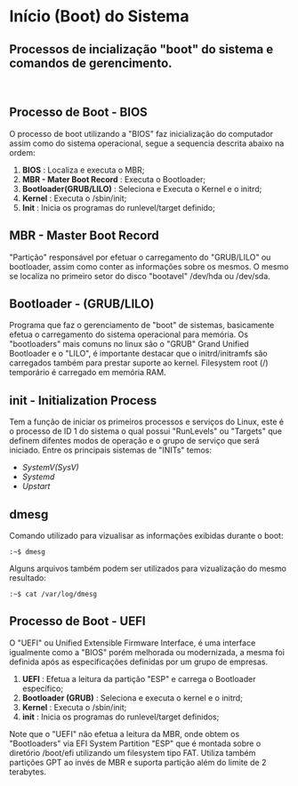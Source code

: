 # Início (Boot) do Sistema
## Processos de incialização "boot" do sistema e comandos de gerencimento.
<br>

## **Processo de Boot - BIOS**
O processo de boot utilizando a "BIOS" faz inicialização do computador assim como do sistema operacional, segue a sequencia descrita abaixo na ordem:

1. **BIOS** : Localiza e executa o MBR;
2. **MBR - Mater Boot Record** : Executa o Bootloader;
3. **Bootloader(GRUB/LILO)** : Seleciona e Executa o Kernel e o initrd;
4. **Kernel** : Executa o /sbin/init;
5. **Init** : Inicia os programas do runlevel/target definido;

## **MBR - Master Boot Record**
"Partição" responsável por efetuar o carregamento do "GRUB/LILO" ou bootloader, assim como conter as informações sobre os mesmos. O mesmo se localiza no primeiro setor do disco "bootavel" /dev/hda ou /dev/sda.

## **Bootloader - (GRUB/LILO)**
Programa que faz o gerenciamento de "boot" de sistemas, basicamente efetua o carregamento do sistema operacional para memória. Os "bootloaders" mais comuns no linux são o "GRUB" Grand Unified Bootloader e o "LILO", é importante destacar que o initrd/initramfs são carregados também para prestar suporte ao kernel. Filesystem root (/) temporário é carregado em memória RAM.

## **init - Initialization Process**
Tem a função de iniciar os primeiros processos e serviços do Linux, este é o processo de ID 1 do sistema o qual possui "RunLevels" ou "Targets" que definem difentes modos de operação e o grupo de serviço que será iniciado. Entre os principais sistemas de "INITs" temos:

* *SystemV(SysV)*
* *Systemd*
* *Upstart*

## **dmesg**
Comando utilizado para vizualisar as informações exibidas durante o boot:

    :~$ dmesg
    
Alguns arquivos também podem ser utilizados para vizualização do mesmo resultado:

    :~$ cat /var/log/dmesg

## **Processo de Boot - UEFI**
O "UEFI" ou Unified Extensible Firmware Interface, é uma interface igualmente como a "BIOS" porém melhorada ou modernizada, a mesma foi definida após as especificações definidas por um grupo de empresas.

1. **UEFI** : Efetua a leitura da partição "ESP" e carrega o Bootloader específico;
2. **Bootloader (GRUB)** : Seleciona e executa o kernel e o initrd;
3. **Kernel** : Executa o /sbin/init;
4. **init** : Inicia os programas do runlevel/target definidos;

Note que o "UEFI" não efetua a leitura da MBR, onde obtem os "Bootloaders" via EFI System Partition "ESP" que é montada sobre o diretório /boot/efi utilizando um filesystem tipo FAT. Utiliza também partições GPT ao invés de MBR e suporta partição além do limite de 2 terabytes.
